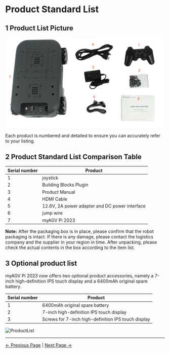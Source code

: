 # Product Standard List

## 1 Product List Picture

![ProductList](../../resources/4-FirstInstallAndUse/4.1.1-ProductStandardList/ProductList.png)

Each product is numbered and detailed to ensure you can accurately refer to your listing.

## 2 Product Standard List Comparison Table

| Serial number | Product                                        |
| ------------- | ---------------------------------------------- |
| 1             | joystick                                       |
| 2             | Building Blocks Plugin                         |
| 3             | Product Manual                                 |
| 4             | HDMI Cable                                     |
| 5             | 12.6V, 2A power adapter and DC power interface |
| 6             | jump wire                                      |
| 7             | myAGV Pi 2023                                  |

**Note:** After the packaging box is in place, please confirm that the robot packaging is intact. If there is any damage, please contact the logistics company and the supplier in your region in time. After unpacking, please check the actual contents in the box according to the item list.


## 3 Optional product list

myAGV Pi 2023 now offers two optional product accessories, namely a 7-inch high-definition IPS touch display and a 6400mAh original spare battery.

| Serial number | Product                                             |
| ------------- | --------------------------------------------------- |
| 1             | 6400mAh original spare battery                      |
| 2             | 7-inch high-definition IPS touch display            |
| 3             | Screws for 7-inch high-definition IPS touch display |


![ProductList](../../resources/4-FirstInstallAndUse/4.1.1-ProductStandardList/OptionalProductList.png)


---
[← Previous Page](../README.md) | [Next Page →](4.2-ProductUnboxingGuide.md)
